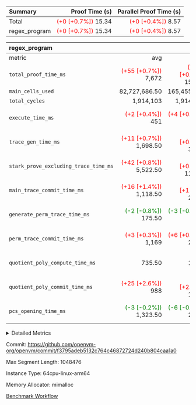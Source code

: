 | Summary | Proof Time (s) | Parallel Proof Time (s) |
|:---|---:|---:|
| Total | <span style='color: red'>(+0 [+0.7%])</span> 15.34 | <span style='color: red'>(+0 [+0.4%])</span> 8.57 |
| regex_program | <span style='color: red'>(+0 [+0.7%])</span> 15.34 | <span style='color: red'>(+0 [+0.4%])</span> 8.57 |


| regex_program |||||
|:---|---:|---:|---:|---:|
|metric|avg|sum|max|min|
| `total_proof_time_ms ` | <span style='color: red'>(+55 [+0.7%])</span> 7,672 | <span style='color: red'>(+110 [+0.7%])</span> 15,344 | <span style='color: red'>(+33 [+0.4%])</span> 8,574 | <span style='color: red'>(+77 [+1.2%])</span> 6,770 |
| `main_cells_used     ` |  82,727,686.50 |  165,455,373 |  92,686,348 |  72,769,025 |
| `total_cycles        ` |  1,914,103 |  1,914,103 |  1,914,103 |  1,914,103 |
| `execute_time_ms     ` | <span style='color: red'>(+2 [+0.4%])</span> 451 | <span style='color: red'>(+4 [+0.4%])</span> 902 | <span style='color: red'>(+3 [+0.6%])</span> 486 | <span style='color: red'>(+1 [+0.2%])</span> 416 |
| `trace_gen_time_ms   ` | <span style='color: red'>(+11 [+0.7%])</span> 1,698.50 | <span style='color: red'>(+22 [+0.7%])</span> 3,397 | <span style='color: green'>(-13 [-0.7%])</span> 1,876 | <span style='color: red'>(+35 [+2.4%])</span> 1,521 |
| `stark_prove_excluding_trace_time_ms` | <span style='color: red'>(+42 [+0.8%])</span> 5,522.50 | <span style='color: red'>(+84 [+0.8%])</span> 11,045 | <span style='color: red'>(+43 [+0.7%])</span> 6,212 | <span style='color: red'>(+41 [+0.9%])</span> 4,833 |
| `main_trace_commit_time_ms` | <span style='color: red'>(+16 [+1.4%])</span> 1,118.50 | <span style='color: red'>(+31 [+1.4%])</span> 2,237 | <span style='color: red'>(+20 [+1.5%])</span> 1,349 | <span style='color: red'>(+11 [+1.3%])</span> 888 |
| `generate_perm_trace_time_ms` | <span style='color: green'>(-2 [-0.8%])</span> 175.50 | <span style='color: green'>(-3 [-0.8%])</span> 351 | <span style='color: red'>(+3 [+1.6%])</span> 192 | <span style='color: green'>(-6 [-3.6%])</span> 159 |
| `perm_trace_commit_time_ms` | <span style='color: red'>(+3 [+0.3%])</span> 1,169 | <span style='color: red'>(+6 [+0.3%])</span> 2,338 | <span style='color: green'>(-2 [-0.2%])</span> 1,238 | <span style='color: red'>(+8 [+0.7%])</span> 1,100 |
| `quotient_poly_compute_time_ms` |  735.50 |  1,471 | <span style='color: green'>(-1 [-0.1%])</span> 853 | <span style='color: red'>(+1 [+0.2%])</span> 618 |
| `quotient_poly_commit_time_ms` | <span style='color: red'>(+25 [+2.6%])</span> 988 | <span style='color: red'>(+50 [+2.6%])</span> 1,976 | <span style='color: red'>(+19 [+1.7%])</span> 1,136 | <span style='color: red'>(+31 [+3.8%])</span> 840 |
| `pcs_opening_time_ms ` | <span style='color: green'>(-3 [-0.2%])</span> 1,323.50 | <span style='color: green'>(-6 [-0.2%])</span> 2,647 | <span style='color: red'>(+4 [+0.3%])</span> 1,436 | <span style='color: green'>(-10 [-0.8%])</span> 1,211 |



<details>
<summary>Detailed Metrics</summary>

| group | num_segments | keygen_time_ms | commit_exe_time_ms |
| --- | --- | --- | --- |
| regex_program | 2 | 758 | 46 | 

| group | air_name | quotient_deg | interactions | constraints |
| --- | --- | --- | --- | --- |
| regex_program | AccessAdapterAir<16> | 4 | 5 | 11 | 
| regex_program | AccessAdapterAir<2> | 4 | 5 | 11 | 
| regex_program | AccessAdapterAir<32> | 4 | 5 | 11 | 
| regex_program | AccessAdapterAir<4> | 4 | 5 | 11 | 
| regex_program | AccessAdapterAir<64> | 4 | 5 | 11 | 
| regex_program | AccessAdapterAir<8> | 4 | 5 | 11 | 
| regex_program | BitwiseOperationLookupAir<8> | 2 | 2 | 4 | 
| regex_program | KeccakVmAir | 4 | 321 | 4,380 | 
| regex_program | MemoryMerkleAir<8> | 4 | 4 | 38 | 
| regex_program | PersistentBoundaryAir<8> | 4 | 3 | 5 | 
| regex_program | PhantomAir | 4 | 3 | 4 | 
| regex_program | Poseidon2PeripheryAir<BabyBearParameters>, 1> | 2 | 1 | 286 | 
| regex_program | ProgramAir | 1 | 1 | 4 | 
| regex_program | RangeTupleCheckerAir<2> | 1 | 1 | 4 | 
| regex_program | Rv32HintStoreAir | 4 | 19 | 21 | 
| regex_program | VariableRangeCheckerAir | 1 | 1 | 4 | 
| regex_program | VmAirWrapper<Rv32BaseAluAdapterAir, BaseAluCoreAir<4, 8> | 4 | 19 | 30 | 
| regex_program | VmAirWrapper<Rv32BaseAluAdapterAir, LessThanCoreAir<4, 8> | 4 | 17 | 35 | 
| regex_program | VmAirWrapper<Rv32BaseAluAdapterAir, ShiftCoreAir<4, 8> | 4 | 23 | 84 | 
| regex_program | VmAirWrapper<Rv32BranchAdapterAir, BranchEqualCoreAir<4> | 4 | 11 | 17 | 
| regex_program | VmAirWrapper<Rv32BranchAdapterAir, BranchLessThanCoreAir<4, 8> | 4 | 13 | 32 | 
| regex_program | VmAirWrapper<Rv32CondRdWriteAdapterAir, Rv32JalLuiCoreAir> | 4 | 10 | 15 | 
| regex_program | VmAirWrapper<Rv32JalrAdapterAir, Rv32JalrCoreAir> | 4 | 16 | 16 | 
| regex_program | VmAirWrapper<Rv32LoadStoreAdapterAir, LoadSignExtendCoreAir<4, 8> | 4 | 18 | 21 | 
| regex_program | VmAirWrapper<Rv32LoadStoreAdapterAir, LoadStoreCoreAir<4> | 4 | 17 | 27 | 
| regex_program | VmAirWrapper<Rv32MultAdapterAir, DivRemCoreAir<4, 8> | 4 | 25 | 72 | 
| regex_program | VmAirWrapper<Rv32MultAdapterAir, MulHCoreAir<4, 8> | 4 | 24 | 23 | 
| regex_program | VmAirWrapper<Rv32MultAdapterAir, MultiplicationCoreAir<4, 8> | 4 | 19 | 13 | 
| regex_program | VmAirWrapper<Rv32RdWriteAdapterAir, Rv32AuipcCoreAir> | 4 | 11 | 12 | 
| regex_program | VmConnectorAir | 4 | 3 | 8 | 

| group | air_name | segment | rows | prep_cols | perm_cols | main_cols | cells |
| --- | --- | --- | --- | --- | --- | --- | --- |
| regex_program | AccessAdapterAir<2> | 1 | 64 |  | 12 | 11 | 1,472 | 
| regex_program | AccessAdapterAir<4> | 1 | 32 |  | 12 | 13 | 800 | 
| regex_program | AccessAdapterAir<8> | 0 | 131,072 |  | 12 | 17 | 3,801,088 | 
| regex_program | AccessAdapterAir<8> | 1 | 2,048 |  | 12 | 17 | 59,392 | 
| regex_program | BitwiseOperationLookupAir<8> | 0 | 65,536 | 3 | 8 | 2 | 655,360 | 
| regex_program | BitwiseOperationLookupAir<8> | 1 | 65,536 | 3 | 8 | 2 | 655,360 | 
| regex_program | KeccakVmAir | 0 | 1 |  | 532 | 3,163 | 3,695 | 
| regex_program | KeccakVmAir | 1 | 32 |  | 532 | 3,163 | 118,240 | 
| regex_program | MemoryMerkleAir<8> | 0 | 131,072 |  | 12 | 32 | 5,767,168 | 
| regex_program | MemoryMerkleAir<8> | 1 | 4,096 |  | 12 | 32 | 180,224 | 
| regex_program | PersistentBoundaryAir<8> | 0 | 131,072 |  | 8 | 20 | 3,670,016 | 
| regex_program | PersistentBoundaryAir<8> | 1 | 2,048 |  | 8 | 20 | 57,344 | 
| regex_program | PhantomAir | 0 | 512 |  | 8 | 6 | 7,168 | 
| regex_program | PhantomAir | 1 | 1 |  | 8 | 6 | 14 | 
| regex_program | Poseidon2PeripheryAir<BabyBearParameters>, 1> | 0 | 16,384 |  | 8 | 300 | 5,046,272 | 
| regex_program | Poseidon2PeripheryAir<BabyBearParameters>, 1> | 1 | 2,048 |  | 8 | 300 | 630,784 | 
| regex_program | ProgramAir | 0 | 131,072 |  | 8 | 10 | 2,359,296 | 
| regex_program | ProgramAir | 1 | 131,072 |  | 8 | 10 | 2,359,296 | 
| regex_program | RangeTupleCheckerAir<2> | 0 | 524,288 | 2 | 8 | 1 | 4,718,592 | 
| regex_program | RangeTupleCheckerAir<2> | 1 | 524,288 | 2 | 8 | 1 | 4,718,592 | 
| regex_program | Rv32HintStoreAir | 0 | 16,384 |  | 24 | 32 | 917,504 | 
| regex_program | VariableRangeCheckerAir | 0 | 262,144 | 2 | 8 | 1 | 2,359,296 | 
| regex_program | VariableRangeCheckerAir | 1 | 262,144 | 2 | 8 | 1 | 2,359,296 | 
| regex_program | VmAirWrapper<Rv32BaseAluAdapterAir, BaseAluCoreAir<4, 8> | 0 | 1,048,576 |  | 28 | 36 | 67,108,864 | 
| regex_program | VmAirWrapper<Rv32BaseAluAdapterAir, BaseAluCoreAir<4, 8> | 1 | 524,288 |  | 28 | 36 | 33,554,432 | 
| regex_program | VmAirWrapper<Rv32BaseAluAdapterAir, LessThanCoreAir<4, 8> | 0 | 32,768 |  | 24 | 37 | 1,998,848 | 
| regex_program | VmAirWrapper<Rv32BaseAluAdapterAir, LessThanCoreAir<4, 8> | 1 | 32,768 |  | 24 | 37 | 1,998,848 | 
| regex_program | VmAirWrapper<Rv32BaseAluAdapterAir, ShiftCoreAir<4, 8> | 0 | 131,072 |  | 28 | 53 | 10,616,832 | 
| regex_program | VmAirWrapper<Rv32BaseAluAdapterAir, ShiftCoreAir<4, 8> | 1 | 131,072 |  | 28 | 53 | 10,616,832 | 
| regex_program | VmAirWrapper<Rv32BranchAdapterAir, BranchEqualCoreAir<4> | 0 | 262,144 |  | 16 | 26 | 11,010,048 | 
| regex_program | VmAirWrapper<Rv32BranchAdapterAir, BranchEqualCoreAir<4> | 1 | 131,072 |  | 16 | 26 | 5,505,024 | 
| regex_program | VmAirWrapper<Rv32BranchAdapterAir, BranchLessThanCoreAir<4, 8> | 0 | 131,072 |  | 20 | 32 | 6,815,744 | 
| regex_program | VmAirWrapper<Rv32BranchAdapterAir, BranchLessThanCoreAir<4, 8> | 1 | 131,072 |  | 20 | 32 | 6,815,744 | 
| regex_program | VmAirWrapper<Rv32CondRdWriteAdapterAir, Rv32JalLuiCoreAir> | 0 | 65,536 |  | 16 | 18 | 2,228,224 | 
| regex_program | VmAirWrapper<Rv32CondRdWriteAdapterAir, Rv32JalLuiCoreAir> | 1 | 65,536 |  | 16 | 18 | 2,228,224 | 
| regex_program | VmAirWrapper<Rv32JalrAdapterAir, Rv32JalrCoreAir> | 0 | 131,072 |  | 20 | 28 | 6,291,456 | 
| regex_program | VmAirWrapper<Rv32JalrAdapterAir, Rv32JalrCoreAir> | 1 | 65,536 |  | 20 | 28 | 3,145,728 | 
| regex_program | VmAirWrapper<Rv32LoadStoreAdapterAir, LoadSignExtendCoreAir<4, 8> | 0 | 1,024 |  | 28 | 35 | 64,512 | 
| regex_program | VmAirWrapper<Rv32LoadStoreAdapterAir, LoadSignExtendCoreAir<4, 8> | 1 | 2 |  | 28 | 35 | 126 | 
| regex_program | VmAirWrapper<Rv32LoadStoreAdapterAir, LoadStoreCoreAir<4> | 0 | 1,048,576 |  | 28 | 40 | 71,303,168 | 
| regex_program | VmAirWrapper<Rv32LoadStoreAdapterAir, LoadStoreCoreAir<4> | 1 | 1,048,576 |  | 28 | 40 | 71,303,168 | 
| regex_program | VmAirWrapper<Rv32MultAdapterAir, DivRemCoreAir<4, 8> | 0 | 128 |  | 40 | 57 | 12,416 | 
| regex_program | VmAirWrapper<Rv32MultAdapterAir, MulHCoreAir<4, 8> | 0 | 256 |  | 40 | 39 | 20,224 | 
| regex_program | VmAirWrapper<Rv32MultAdapterAir, MultiplicationCoreAir<4, 8> | 0 | 32,768 |  | 28 | 31 | 1,933,312 | 
| regex_program | VmAirWrapper<Rv32MultAdapterAir, MultiplicationCoreAir<4, 8> | 1 | 32,768 |  | 28 | 31 | 1,933,312 | 
| regex_program | VmAirWrapper<Rv32RdWriteAdapterAir, Rv32AuipcCoreAir> | 0 | 32,768 |  | 16 | 21 | 1,212,416 | 
| regex_program | VmAirWrapper<Rv32RdWriteAdapterAir, Rv32AuipcCoreAir> | 1 | 32,768 |  | 16 | 21 | 1,212,416 | 
| regex_program | VmConnectorAir | 0 | 2 | 1 | 8 | 4 | 24 | 
| regex_program | VmConnectorAir | 1 | 2 | 1 | 8 | 4 | 24 | 

| group | segment | trace_gen_time_ms | total_proof_time_ms | total_cycles | total_cells | stark_prove_excluding_trace_time_ms | quotient_poly_compute_time_ms | quotient_poly_commit_time_ms | perm_trace_commit_time_ms | pcs_opening_time_ms | main_trace_commit_time_ms | main_cells_used | generate_perm_trace_time_ms | execute_time_ms |
| --- | --- | --- | --- | --- | --- | --- | --- | --- | --- | --- | --- | --- | --- | --- |
| regex_program | 0 | 1,876 | 8,574 |  | 209,921,543 | 6,212 | 853 | 1,136 | 1,238 | 1,436 | 1,349 | 92,686,348 | 192 | 486 | 
| regex_program | 1 | 1,521 | 6,770 | 1,914,103 | 149,454,692 | 4,833 | 618 | 840 | 1,100 | 1,211 | 888 | 72,769,025 | 159 | 416 | 

</details>


Commit: https://github.com/openvm-org/openvm/commit/f3795adeb5132c764c46872724d240b804caa1a0

Max Segment Length: 1048476

Instance Type: 64cpu-linux-arm64

Memory Allocator: mimalloc

[Benchmark Workflow](https://github.com/openvm-org/openvm/actions/runs/12983557741)
